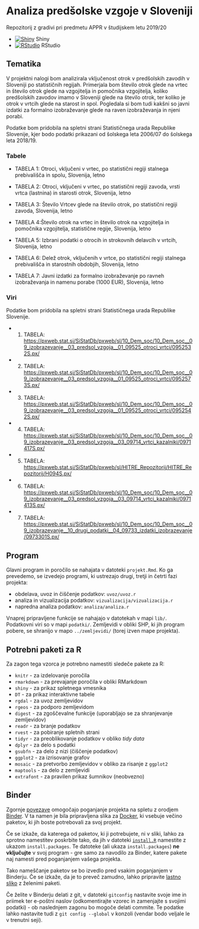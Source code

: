 # Analiza predšolske vzgoje v Sloveniji

Repozitorij z gradivi pri predmetu APPR v študijskem letu 2019/20

* [![Shiny](http://mybinder.org/badge.svg)](http://mybinder.org/v2/gh/jaanos/APPR-2019-20/master?urlpath=shiny/APPR-2019-20/projekt.Rmd) Shiny
* [![RStudio](http://mybinder.org/badge.svg)](http://mybinder.org/v2/gh/jaanos/APPR-2019-20/master?urlpath=rstudio) RStudio

## Tematika

V projektni nalogi bom analizirala vključenost otrok v predšolskih zavodih v Sloveniji po statističnih regijah.
Primerjala bom število otrok glede na vrtec in število otrok glede na vzgojitelja in pomočnika vzgojitelja, koliko predšolskih zavodov imamo v Sloveniji glede na število otrok, ter koliko je otrok v vrtcih glede na starost in spol. Pogledala si bom tudi kakšni so javni izdatki za formalno izobraževanje glede na raven izobraževanja in njeni porabi.

Podatke bom pridobila na spletni strani Statističnega urada Republike Slovenije, kjer bodo podatki prikazani od šolskega leta 2006/07 do šolskega leta 2018/19.


### Tabele

* TABELA 1: Otroci, vključeni v vrtec, po statistični regiji stalnega prebivališča in spolu, Slovenija, letno

* TABELA 2: Otroci, vključeni v vrtec, po statistični regiji zavoda, vrsti vrtca (lastnina) in starosti otrok, Slovenija, letno


* TABELA 3: Število Vrtcev glede na število otrok, po statistični regiji zavoda, Slovenija, letno


* TABELA 4:Število otrok na vrtec in število otrok na vzgojitelja in pomočnika vzgojitelja, statistične regije, Slovenija, letno

* TABELA 5: Izbrani podatki o otrocih in strokovnih delavcih v vrtcih, Slovenija, letno

* TABELA 6: Delež otrok, vključenih v vrtce, po statistični regiji stalnega prebivališča in starostnih obdobjih, Slovenija, letno

* TABELA 7: Javni izdatki za formalno izobraževanje po ravneh izobraževanja in namenu porabe (1000 EUR), Slovenija, letno

### Viri

Podatke bom pridobila na spletni strani Statističnega urada Republike Slovenije.

* 1. TABELA: https://pxweb.stat.si/SiStatDb/pxweb/sl/10_Dem_soc/10_Dem_soc__09_izobrazevanje__03_predsol_vzgoja__01_09525_otroci_vrtci/0952532S.px/

* 2. TABELA: https://pxweb.stat.si/SiStatDb/pxweb/sl/10_Dem_soc/10_Dem_soc__09_izobrazevanje__03_predsol_vzgoja__01_09525_otroci_vrtci/0952573S.px/

* 3. TABELA: https://pxweb.stat.si/SiStatDb/pxweb/sl/10_Dem_soc/10_Dem_soc__09_izobrazevanje__03_predsol_vzgoja__01_09525_otroci_vrtci/0952542S.px/

* 4. TABELA: https://pxweb.stat.si/SiStatDb/pxweb/sl/10_Dem_soc/10_Dem_soc__09_izobrazevanje__03_predsol_vzgoja__03_09714_vrtci_kazalniki/0971417S.px/

* 5. TABELA: https://pxweb.stat.si/SiStatDb/pxweb/sl/HITRE_Repozitorij/HITRE_Repozitorij/H094S.px/


* 6. TABELA: https://pxweb.stat.si/SiStatDb/pxweb/sl/10_Dem_soc/10_Dem_soc__09_izobrazevanje__03_predsol_vzgoja__03_09714_vrtci_kazalniki/0971413S.px/

* 7. TABELA: https://pxweb.stat.si/SiStatDb/pxweb/sl/10_Dem_soc/10_Dem_soc__09_izobrazevanje__10_drugi_podatki__04_09733_izdatki_izobrazevanje/0973301S.px/


## Program

Glavni program in poročilo se nahajata v datoteki `projekt.Rmd`.
Ko ga prevedemo, se izvedejo programi, ki ustrezajo drugi, tretji in četrti fazi projekta:

* obdelava, uvoz in čiščenje podatkov: `uvoz/uvoz.r`
* analiza in vizualizacija podatkov: `vizualizacija/vizualizacija.r`
* napredna analiza podatkov: `analiza/analiza.r`

Vnaprej pripravljene funkcije se nahajajo v datotekah v mapi `lib/`.
Podatkovni viri so v mapi `podatki/`.
Zemljevidi v obliki SHP, ki jih program pobere,
se shranijo v mapo `../zemljevidi/` (torej izven mape projekta).

## Potrebni paketi za R

Za zagon tega vzorca je potrebno namestiti sledeče pakete za R:

* `knitr` - za izdelovanje poročila
* `rmarkdown` - za prevajanje poročila v obliki RMarkdown
* `shiny` - za prikaz spletnega vmesnika
* `DT` - za prikaz interaktivne tabele
* `rgdal` - za uvoz zemljevidov
* `rgeos` - za podporo zemljevidom
* `digest` - za zgoščevalne funkcije (uporabljajo se za shranjevanje zemljevidov)
* `readr` - za branje podatkov
* `rvest` - za pobiranje spletnih strani
* `tidyr` - za preoblikovanje podatkov v obliko *tidy data*
* `dplyr` - za delo s podatki
* `gsubfn` - za delo z nizi (čiščenje podatkov)
* `ggplot2` - za izrisovanje grafov
* `mosaic` - za pretvorbo zemljevidov v obliko za risanje z `ggplot2`
* `maptools` - za delo z zemljevidi
* `extrafont` - za pravilen prikaz šumnikov (neobvezno)

## Binder

Zgornje [povezave](#analiza-podatkov-s-programom-r-201819)
omogočajo poganjanje projekta na spletu z orodjem [Binder](https://mybinder.org/).
V ta namen je bila pripravljena slika za [Docker](https://www.docker.com/),
ki vsebuje večino paketov, ki jih boste potrebovali za svoj projekt.

Če se izkaže, da katerega od paketov, ki ji potrebujete, ni v sliki,
lahko za sprotno namestitev poskrbite tako,
da jih v datoteki [`install.R`](install.R) namestite z ukazom `install.packages`.
Te datoteke (ali ukaza `install.packages`) **ne vključujte** v svoj program -
gre samo za navodilo za Binder, katere pakete naj namesti pred poganjanjem vašega projekta.

Tako nameščanje paketov se bo izvedlo pred vsakim poganjanjem v Binderju.
Če se izkaže, da je to preveč zamudno,
lahko pripravite [lastno sliko](https://github.com/jaanos/APPR-docker) z želenimi paketi.

Če želite v Binderju delati z git,
v datoteki `gitconfig` nastavite svoje ime in priimek ter e-poštni naslov
(odkomentirajte vzorec in zamenjajte s svojimi podatki) -
ob naslednjem zagonu bo mogoče delati commite.
Te podatke lahko nastavite tudi z `git config --global` v konzoli
(vendar bodo veljale le v trenutni seji).
